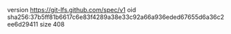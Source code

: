 version https://git-lfs.github.com/spec/v1
oid sha256:37b5ff81b6617c6e83f4289a38e33c92a66a936eded67655d6a36c2ee6d29411
size 408
